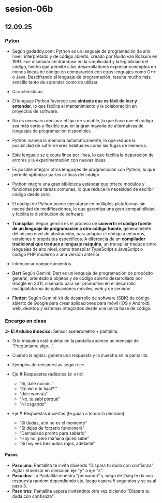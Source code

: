 # sesion-06b
## 12.09.25

### Pyton
+ Según godaddy.com: Python es un lenguaje de programación de alto nivel, interpretado y de código abierto, creado por Guido van Rossum en 1991. Fue diseñado centrándose en la simplicidad y la legibilidad del código, hecho que permite a los desarrolladores expresar conceptos en menos líneas de código en comparación con otros lenguajes como C++ o Java. Descifrando el lenguaje de programación, resulta mucho más sencillo tanto de aprender como de utilizar.
+ Características:
+ El lenguaje Python favorece una **sintaxis que es fácil de leer y entender**, lo que facilita el mantenimiento y la colaboración en proyectos de software.
+ No es necesario declarar el tipo de variable, lo que hace que el código sea más corto y flexible que en la gran mayoría de alternativas de lenguajes de programación disponibles.
+ Python maneja la memoria automáticamente, lo que reduce la posibilidad de sufrir errores habituales como las fugas de memoria.
+ Este lenguaje se ejecuta línea por línea, lo que facilita la depuración de errores y la experimentación con nuevas ideas.
+ Es posible integrar otros lenguajes de programación con Python, lo que permite optimizar partes críticas del código.
+ Python integra una gran biblioteca estándar que ofrece módulos y funciones para tareas comunes, lo que reduce la necesidad de escribir código desde cero.
+ El código de Python puede ejecutarse en múltiples plataformas sin necesidad de modificaciones, lo que garantiza una gran compatibilidad y facilita la distribución de software.

+ **Transpilar**: Según gemini es el proceso de **convertir el código fuente de un lenguaje de programación a otro código fuente**, generalmente del mismo nivel de abstracción, para adaptar el código a entornos, versiones o propósitos específicos. A diferencia de un **compilador tradicional que traduce a lenguaje máquina,** un transpilar traduce entre lenguajes de alto nivel, como transpilar TypeScript a JavaScript o código PHP moderno a una versión anterior.

+ Intencionar comportamientos.

+ **Dart** Según Gemini: Dart es un lenguaje de programación de propósito general, orientado a objetos y de código abierto desarrollado por Google en 2011, diseñado para ser productivo en el desarrollo multiplataforma de aplicaciones móviles, web y de servidor
+ **Flutter**: Según Gemini: kit de desarrollo de software (SDK) de código abierto de Google para crear aplicaciones para móvil (iOS y Android), web, desktop y sistemas integrados desde una única base de código.

### Encargo en clase

**3- El Arduino indeciso:** Sensor acelerometro + pantalita.
  + Si la máquina está quieta: en la pantalla aparece un mensaje de “Pregúntame algo…”.
  + Cuando la agitas: genera una respuesta y la muestra en la pantallita.
    
  + Ejemplos de reespuestas según eje:
  + Eje **X** Respuestas radicales (si o no)
    + “Sí, dale nomás.”
    + “Eri wn o te haci?.”
    + "dale weon/a"
    + "No, tu sabi porqué"
    + "Ni cagando"
      
  + Eje **Y** Respuestas inciertas (te guían a tomar la decisión)
    + “Si dudas, aún no es el momento”
    + "Si dejas de forzarlo funcionará”
    + "Demasiado pronto para saberlo"
    + “Hoy no, pero mañana quién sabe”
    + “Si hoy ves tres autos rojos, adelante”

   #### Pasos
  
  + **Paso uno:** Pantallita te invita diciendo "Dispara tu duda con confianza" Agitar el sensor en dirección eje "y" o eje "x".
  + **Paso dos**: La Pantallita muestra "pensando" y luego de 2seg te da una respuesta random dependiendo eje, luego espera 5 segundos y se va al paso 3.
  + **Paso tres**: Pantallita espera invitándote otra vez diciendo "Dispara tu duda con confianza".
